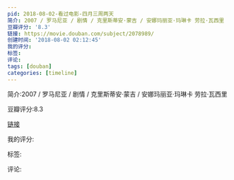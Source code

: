```yaml
---
pid: 2018-08-02-看过电影-四月三周两天
简介: 2007 / 罗马尼亚 / 剧情 / 克里斯蒂安·蒙吉 / 安娜玛丽亚·玛琳卡 劳拉·瓦西里
豆瓣评分: '8.3'
链接: https://movie.douban.com/subject/2078989/
创建时间: '2018-08-02 02:12:45'
我的评分:
标签:
评论:
tags: [douban]
categories: [timeline]
---
```

简介:2007 / 罗马尼亚 / 剧情 / 克里斯蒂安·蒙吉 / 安娜玛丽亚·玛琳卡 劳拉·瓦西里

豆瓣评分:8.3

[链接](https://movie.douban.com/subject/2078989/)

我的评分:

标签:

评论:

